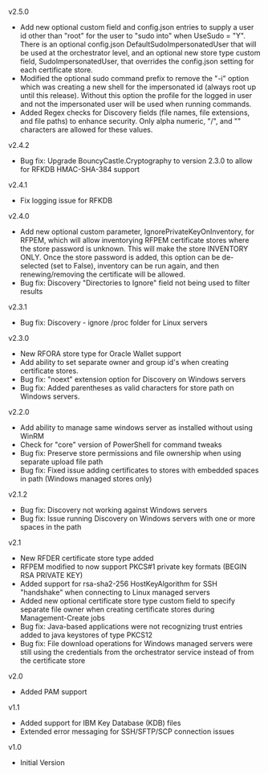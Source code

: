 v2.5.0
- Add new optional custom field and config.json entries to supply a user id other than "root" for the user to "sudo into" when UseSudo = "Y".  There is an optional config.json DefaultSudoImpersonatedUser that will be used at the orchestrator level, and an optional new store type custom field, SudoImpersonatedUser, that overrides the config.json setting for each certificate store.
- Modified the optional sudo command prefix to remove the "-i" option which was creating a new shell for the impersonated id (always root up until this release).  Without this option the profile for the logged in user and not the impersonated user will be used when running commands.
- Added Regex checks for Discovery fields (file names, file extensions, and file paths) to enhance security.  Only alpha numeric, "/", and "\" characters are allowed for these values.

v2.4.2
- Bug fix: Upgrade BouncyCastle.Cryptography to version 2.3.0 to allow for RFKDB HMAC-SHA-384 support

v2.4.1
- Fix logging issue for RFKDB

v2.4.0
- Add new optional custom parameter, IgnorePrivateKeyOnInventory, for RFPEM, which will allow inventorying RFPEM certificate stores where the store password is unknown.  This will make the store INVENTORY ONLY.  Once the store password is added, this option can be de-selected (set to False), inventory can be run again, and then renewing/removing the certificate will be allowed.
- Bug fix: Discovery "Directories to Ignore" field not being used to filter results

v2.3.1
- Bug fix: Discovery - ignore /proc folder for Linux servers

v2.3.0
- New RFORA store type for Oracle Wallet support
- Add ability to set separate owner and group id's when creating certificate stores.
- Bug fix: "noext" extension option for Discovery on Windows servers
- Bug fix: Added parentheses as valid characters for store path on Windows servers.

v2.2.0
- Add ability to manage same windows server as installed without using WinRM
- Check for "core" version of PowerShell for command tweaks
- Bug fix: Preserve store permissions and file ownership when using separate upload file path
- Bug fix: Fixed issue adding certificates to stores with embedded spaces in path (Windows managed stores only)

v2.1.2
- Bug fix: Discovery not working against Windows servers
- Bug fix: Issue running Discovery on Windows servers with one or more spaces in the path

v2.1
- New RFDER certificate store type added
- RFPEM modified to now support PKCS#1 private key formats (BEGIN RSA PRIVATE KEY)
- Added support for rsa-sha2-256 HostKeyAlgorithm for SSH "handshake" when connecting to Linux managed servers
- Added new optional certificate store type custom field to specify separate file owner when creating certificate stores during Management-Create jobs
- Bug fix: Java-based applications were not recognizing trust entries added to java keystores of type PKCS12
- Bug fix: File download operations for Windows managed servers were still using the credentials from the orchestrator service instead of from the certificate store

v2.0
- Added PAM support

v1.1
- Added support for IBM Key Database (KDB) files
- Extended error messaging for SSH/SFTP/SCP connection issues

v1.0
- Initial Version
